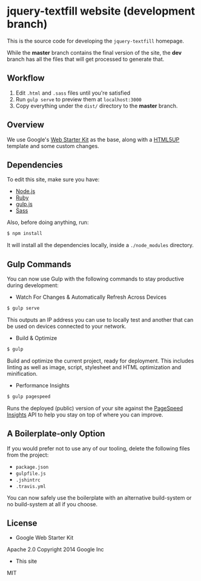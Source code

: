 # jquery-textfill website (development branch)

This is the source code for developing the `jquery-textfill` homepage.

While the **master** branch contains the final version of the site, the **dev**
branch has all the files that will get processed to generate that.

## Workflow

1. Edit `.html` and `.sass` files until you're satisfied
2. Run `gulp serve` to preview them at `localhost:3000`
3. Copy everything under the `dist/` directory to the **master** branch.

## Overview

We use Google's [Web Starter Kit][web] as the base, along with a
[HTML5UP][html5up] template and some custom changes.

[web]:     http://developers.google.com/web/starter-kit
[html5up]: http://html5up.net/

## Dependencies

To edit this site, make sure you have:

- [Node.js](http://nodejs.org)
- [Ruby](https://www.ruby-lang.org/)
- [gulp.js](http://gulpjs.com)
- [Sass](http://sass-lang.com/install)

Also, before doing anything, run:

```sh
$ npm install
```

It will install all the dependencies locally, inside a `./node_modules`
directory.

## Gulp Commands

You can now use Gulp with the following commands to stay productive during development:

* Watch For Changes & Automatically Refresh Across Devices

```sh
$ gulp serve
```

This outputs an IP address you can use to locally test and another that can be used on devices connected to your network.

* Build & Optimize

```sh
$ gulp
```

Build and optimize the current project, ready for deployment. This includes linting as well as image, script, stylesheet and HTML optimization and minification.

* Performance Insights

```sh
$ gulp pagespeed
```

Runs the deployed (public) version of your site against the
[PageSpeed Insights](https://developers.google.com/speed/pagespeed/insights/)
API to help you stay on top of where you can improve.

## A Boilerplate-only Option

If you would prefer not to use any of our tooling, delete the following files
from the project:

- `package.json`
- `gulpfile.js`
- `.jshintrc`
- `.travis.yml`

You can now safely use the boilerplate with an alternative build-system or no
build-system at all if you choose.

## License

- Google Web Starter Kit

Apache 2.0
Copyright 2014 Google Inc

- This site

MIT

